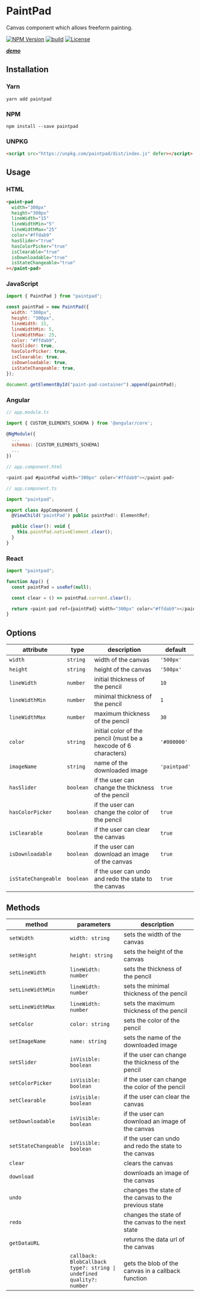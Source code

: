 # PaintPad

Canvas component which allows freeform painting.

[![NPM Version](https://img.shields.io/npm/v/paintpad)](https://www.npmjs.com/package/paintpad)
[![build](https://github.com/xiadevisser/paintpad/actions/workflows/build.yaml/badge.svg?branch=main)](https://github.com/xiadevisser/paintpad)
[![License](https://img.shields.io/github/license/xiadevisser/paintpad)](/LICENSE)

**_[demo](https://xiadevisser.github.io/paintpad/)_**

## Installation

### Yarn
```
yarn add paintpad
```

### NPM

```
npm install --save paintpad
```

### UNPKG

```html
<script src="https://unpkg.com/paintpad/dist/index.js" defer></script>
```

## Usage

### HTML

```html
<paint-pad
  width="300px"
  height="300px"
  lineWidth="15"
  lineWidthMin="5"
  lineWidthMax="25"
  color="#ffdab9"
  hasSlider="true"
  hasColorPicker="true"
  isClearable="true"
  isDownloadable="true"
  isStateChangeable="true"
></paint-pad>
```

### JavaScript

```js
import { PaintPad } from "paintpad";

const paintPad = new PaintPad({
  width: "300px",
  height: "300px",
  lineWidth: 15,
  lineWidthMin: 5,
  lineWidthMax: 25,
  color: "#ffdab9",
  hasSlider: true,
  hasColorPicker: true,
  isClearable: true,
  isDownloadable: true,
  isStateChangeable: true,
});

document.getElementById("paint-pad-container").append(paintPad);
```

### Angular

```js
// app.module.ts

import { CUSTOM_ELEMENTS_SCHEMA } from '@angular/core';

@NgModule({
  ...
  schemas: [CUSTOM_ELEMENTS_SCHEMA]
  ...
})
```

```js
// app.component.html

<paint-pad #paintPad width="300px" color="#ffdab9"></paint-pad>
```

```js
// app.component.ts

import "paintpad";

export class AppComponent {
  @ViewChild('paintPad') public paintPad!: ElementRef;

  public clear(): void {
    this.paintPad.nativeElement.clear();
  }
}
```

### React

```js
import "paintpad";

function App() {
  const paintPad = useRef(null);

  const clear = () => paintPad.current.clear();

  return <paint-pad ref={paintPad} width="300px" color="#ffdab9"></paint-pad>;
}
```

## Options

| attribute           | type      | description                                                     | default      |
| ------------------- | --------- | --------------------------------------------------------------- | ------------ |
| `width`             | `string`  | width of the canvas                                             | `'500px'`    |
| `height`            | `string`  | height of the canvas                                            | `'500px'`    |
| `lineWidth`         | `number`  | initial thickness of the pencil                                 | `10`         |
| `lineWidthMin`      | `number`  | minimal thickness of the pencil                                 | `1`          |
| `lineWidthMax`      | `number`  | maximum thickness of the pencil                                 | `30`         |
| `color`             | `string`  | initial color of the pencil (must be a hexcode of 6 characters) | `'#000000'`  |
| `imageName`         | `string`  | name of the downloaded image                                    | `'paintpad'` |
| `hasSlider`         | `boolean` | if the user can change the thickness of the pencil              | `true`       |
| `hasColorPicker`    | `boolean` | if the user can change the color of the pencil                  | `true`       |
| `isClearable`       | `boolean` | if the user can clear the canvas                                | `true`       |
| `isDownloadable`    | `boolean` | if the user can download an image of the canvas                 | `true`       |
| `isStateChangeable` | `boolean` | if the user can undo and redo the state to the canvas           | `true`       |

## Methods

| method               | parameters                                                                     | description                                           |
| -------------------- | ------------------------------------------------------------------------------ | ----------------------------------------------------- |
| `setWidth`           | `width: string`                                                                | sets the width of the canvas                          |
| `setHeight`          | `height: string`                                                               | sets the height of the canvas                         |
| `setLineWidth`       | `lineWidth: number`                                                            | sets the thickness of the pencil                      |
| `setLineWidthMin`    | `lineWidth: number`                                                            | sets the minimal thickness of the pencil              |
| `setLineWidthMax`    | `lineWidth: number`                                                            | sets the maximum thickness of the pencil              |
| `setColor`           | `color: string`                                                                | sets the color of the pencil                          |
| `setImageName`       | `name: string`                                                                 | sets the name of the downloaded image                 |
| `setSlider`          | `isVisible: boolean`                                                           | if the user can change the thickness of the pencil    |
| `setColorPicker`     | `isVisible: boolean`                                                           | if the user can change the color of the pencil        |
| `setClearable`       | `isVisible: boolean`                                                           | if the user can clear the canvas                      |
| `setDownloadable`    | `isVisible: boolean`                                                           | if the user can download an image of the canvas       |
| `setStateChangeable` | `isVisible: boolean`                                                           | if the user can undo and redo the state to the canvas |
| `clear`              |                                                                                | clears the canvas                                     |
| `download`           |                                                                                | downloads an image of the canvas                      |
| `undo`               |                                                                                | changes the state of the canvas to the previous state |
| `redo`               |                                                                                | changes the state of the canvas to the next state     |
| `getDataURL`         |                                                                                | returns the data url of the canvas                    |
| `getBlob`            | `callback: BlobCallback`<br>`type?: string \| undefined`<br>`quality?: number` | gets the blob of the canvas in a callback function    |
